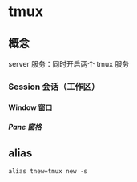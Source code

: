 # tmux

## 概念

server 服务：同时开启两个 tmux 服务

### Session 会话（工作区）

#### Window 窗口

##### Pane 窗格

## alias

```shell
alias tnew=tmux new -s
```